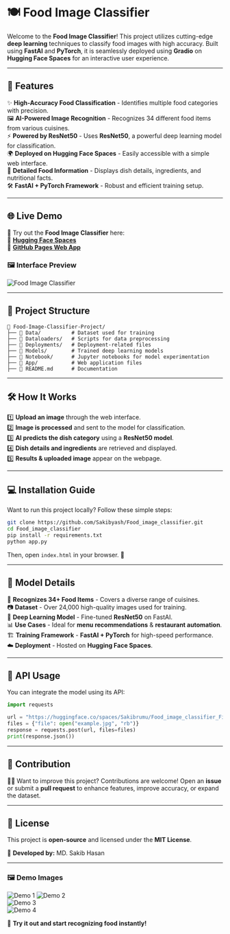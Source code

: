 # 🍽️ Food Image Classifier

Welcome to the **Food Image Classifier**! This project utilizes cutting-edge **deep learning** techniques to classify food images with high accuracy. Built using **FastAI** and **PyTorch**, it is seamlessly deployed using **Gradio** on **Hugging Face Spaces** for an interactive user experience.

---

## 🚀 Features

✨ **High-Accuracy Food Classification** - Identifies multiple food categories with precision.  
🖼️ **AI-Powered Image Recognition** - Recognizes 34 different food items from various cuisines.  
⚡ **Powered by ResNet50** - Uses **ResNet50**, a powerful deep learning model for classification.  
🌍 **Deployed on Hugging Face Spaces** - Easily accessible with a simple web interface.  
📜 **Detailed Food Information** - Displays dish details, ingredients, and nutritional facts.  
🛠 **FastAI + PyTorch Framework** - Robust and efficient training setup.  

---

## 🌐 Live Demo

🎯 Try out the **Food Image Classifier** here:  
🔗 **[Hugging Face Spaces](https://huggingface.co/spaces/Sakibrumu/Food_image_classifier_Final)**  
🔗 **[GitHub Pages Web App](https://sakibyash.github.io/Food-image-Classifier_/)**

### 🖼️ Interface Preview
![Food Image Classifier](https://your-image-link.com/interface-preview.jpg)

---

## 📂 Project Structure
```
📂 Food-Image-Classifier-Project/
├── 📁 Data/          # Dataset used for training
├── 📁 Dataloaders/   # Scripts for data preprocessing
├── 📁 Deployments/   # Deployment-related files
├── 📁 Models/        # Trained deep learning models
├── 📁 Notebook/      # Jupyter notebooks for model experimentation
├── 📁 App/           # Web application files
├── 📜 README.md      # Documentation
```

---

## 🛠️ How It Works

1️⃣ **Upload an image** through the web interface.  
2️⃣ **Image is processed** and sent to the model for classification.  
3️⃣ **AI predicts the dish category** using a **ResNet50 model**.  
4️⃣ **Dish details and ingredients** are retrieved and displayed.  
5️⃣ **Results & uploaded image** appear on the webpage.  

---

## 💻 Installation Guide

Want to run this project locally? Follow these simple steps:

```bash
git clone https://github.com/Sakibyash/Food_image_classifier.git
cd Food_image_classifier
pip install -r requirements.txt
python app.py
```

Then, open `index.html` in your browser. 🚀

---

## 🧠 Model Details

🍛 **Recognizes 34+ Food Items** - Covers a diverse range of cuisines.  
📷 **Dataset** - Over 24,000 high-quality images used for training.  
🤖 **Deep Learning Model** - Fine-tuned **ResNet50** on FastAI.  
📊 **Use Cases** - Ideal for **menu recommendations** & **restaurant automation**.  
🏗️ **Training Framework** - **FastAI + PyTorch** for high-speed performance.  
☁️ **Deployment** - Hosted on **Hugging Face Spaces**.  

---

## 🔗 API Usage

You can integrate the model using its API:

```python
import requests

url = "https://huggingface.co/spaces/Sakibrumu/Food_image_classifier_Final"
files = {"file": open("example.jpg", "rb")}
response = requests.post(url, files=files)
print(response.json())
```

---

## 🤝 Contribution

👨‍💻 Want to improve this project? Contributions are welcome! Open an **issue** or submit a **pull request** to enhance features, improve accuracy, or expand the dataset.

---

## 📜 License

This project is **open-source** and licensed under the **MIT License**.

📌 **Developed by:** MD. Sakib Hasan  

---

### 🖼️ Demo Images
![Demo 1](https://raw.githubusercontent.com/your-username/your-repo/main/Screenshot-2025-02-18-015452.png) 
![Demo 2](attachment:/mnt/data/Screenshot%202025-02-18%20015510.png)  
![Demo 3](attachment:/mnt/data/Screenshot%202025-02-18%20015723.png)  
![Demo 4](attachment:/mnt/data/Screenshot%202025-02-18%20015746.png)  

🚀 **Try it out and start recognizing food instantly!**

